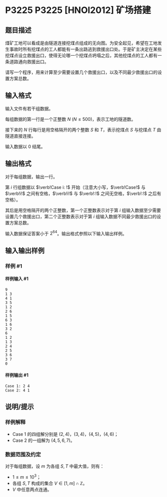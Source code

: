 # P3225 P3225 [HNOI2012] 矿场搭建

## 题目描述

煤矿工地可以看成是由隧道连接挖煤点组成的无向图。为安全起见，希望在工地发生事故时所有挖煤点的工人都能有一条出路逃到救援出口处。于是矿主决定在某些挖煤点设立救援出口，使得无论哪一个挖煤点坍塌之后，其他挖煤点的工人都有一条道路通向救援出口。

请写一个程序，用来计算至少需要设置几个救援出口，以及不同最少救援出口的设置方案总数。

## 输入格式

输入文件有若干组数据。

每组数据的第一行是一个正整数 $N\ (N \le 500)$，表示工地的隧道数。

接下来的 $N$ 行每行是用空格隔开的两个整数 $S$ 和 $T$，表示挖煤点 $S$ 与挖煤点 $T$ 由隧道直接连接。

输入数据以 $0$ 结尾。

## 输出格式

对于每组数据，输出一行。

第 $i$ 行组数据以 $\verb!Case i: !$ 开始（注意大小写，$\verb!Case!$ 与 $\verb!i!$ 之间有空格，$\verb!i!$ 与 $\verb!:!$ 之间无空格，$\verb!:!$ 之后有空格）。

其后是用空格隔开的两个正整数，第一个正整数表示对于第 $i$ 组输入数据至少需要设置几个救援出口，第二个正整数表示对于第 $i$ 组输入数据不同最少救援出口的设置方案总数。

输入数据保证答案小于 $2^{64}$。输出格式参照以下输入输出样例。

## 输入输出样例

### 样例 #1

#### 样例输入 #1

```
9
1 3
4 1
3 5
1 2
2 6
1 5
6 3
1 6
3 2
6
1 2
1 3
2 4
2 5
3 6
3 7
0
```

#### 样例输出 #1

```
Case 1: 2 4
Case 2: 4 1
```

## 说明/提示

### 样例解释

- Case 1 的四组解分别是 $(2,4)$，$(3,4)$，$(4,5)$，$(4,6)$；
- Case 2 的一组解为 $(4,5,6,7)$。

### 数据范围及约定

对于每组数据，设 $m$ 为各组 $S, T$ 中最大值，则有：

- $1 \le m \le 10^3$；
- 各组 $S, T$ 构成的集合 $V\in[1, m] \cap \mathbb Z$。
- $V$ 中任意两点连通。
